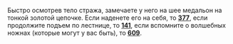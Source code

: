 Быстро осмотрев тело стража, замечаете у него на шее медальон на тонкой золотой цепочке. Если наденете его на себя, то [**377**](#n_377), если продолжите подъем по лестнице, то [**141**](#n_141), если вспомните о волшебных ножнах (которые могут у вас быть), то [**609**](#n_609).

